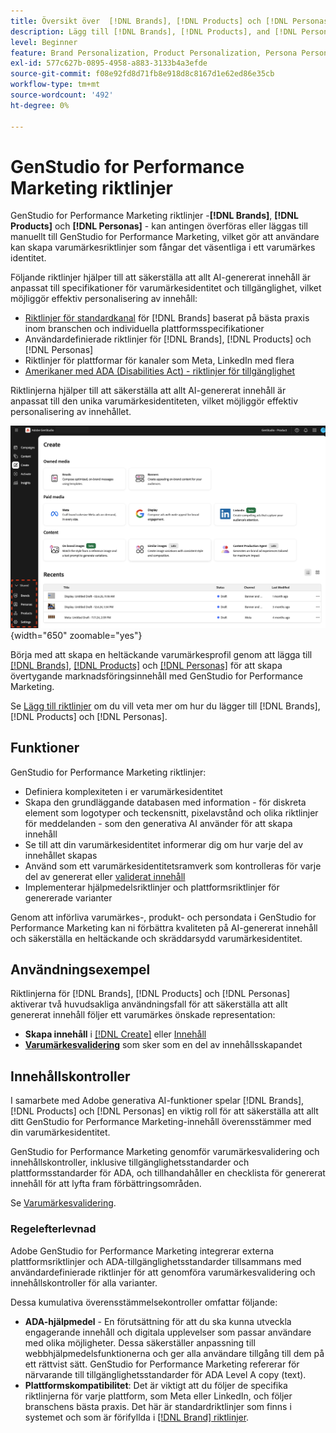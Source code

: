 ```yaml
---
title: Översikt över  [!DNL Brands], [!DNL Products] och [!DNL Personas]
description: Lägg till [!DNL Brands], [!DNL Products], and [!DNL Personas]  i GenStudio for Performance Marketing för att skapa en omfattande varumärkesprofil som innehåller alla aspekter av ett varumärkes representation.
level: Beginner
feature: Brand Personalization, Product Personalization, Persona Personalization, Variant Generation, Generative AI
exl-id: 577c627b-0895-4958-a883-3133b4a3efde
source-git-commit: f08e92fd8d71fb8e918d8c8167d1e62ed86e35cb
workflow-type: tm+mt
source-wordcount: '492'
ht-degree: 0%

---
```


# GenStudio for Performance Marketing riktlinjer

GenStudio for Performance Marketing riktlinjer -**[!DNL Brands]**, **[!DNL Products]** och **[!DNL Personas]** - kan antingen överföras eller läggas till manuellt till GenStudio for Performance Marketing, vilket gör att användare kan skapa varumärkesriktlinjer som fångar det väsentliga i ett varumärkes identitet.

Följande riktlinjer hjälper till att säkerställa att allt AI-genererat innehåll är anpassat till specifikationer för varumärkesidentitet och tillgänglighet, vilket möjliggör effektiv personalisering av innehåll:

* [Riktlinjer för standardkanal](/help/user-guide/guidelines/brands.md#default-channel-guidelines) för [!DNL Brands] baserat på bästa praxis inom branschen och individuella plattformsspecifikationer
* Användardefinierade riktlinjer för [!DNL Brands], [!DNL Products] och [!DNL Personas]
* Riktlinjer för plattformar för kanaler som Meta, LinkedIn med flera
* [Amerikaner med ADA (Disabilities Act) - riktlinjer för tillgänglighet](#compliance)

Riktlinjerna hjälper till att säkerställa att allt AI-genererat innehåll är anpassat till den unika varumärkesidentiteten, vilket möjliggör effektiv personalisering av innehållet.

![Riktlinjer i GenStudio for Performance Marketing](/help/assets/guidelines.png){width="650" zoomable="yes"}

Börja med att skapa en heltäckande varumärkesprofil genom att lägga till [[!DNL Brands]](/help/user-guide/guidelines/brands.md), [[!DNL Products]](/help/user-guide/guidelines/products.md) och [[!DNL Personas]](/help/user-guide/guidelines/personas.md) för att skapa övertygande marknadsföringsinnehåll med GenStudio for Performance Marketing.

Se [Lägg till riktlinjer](/help/user-guide/guidelines/add-guidelines.md) om du vill veta mer om hur du lägger till [!DNL Brands], [!DNL Products] och [!DNL Personas].

## Funktioner

GenStudio for Performance Marketing riktlinjer:

* Definiera komplexiteten i er varumärkesidentitet
* Skapa den grundläggande databasen med information - för diskreta element som logotyper och teckensnitt, pixelavstånd och olika riktlinjer för meddelanden - som den generativa AI använder för att skapa innehåll
* Se till att din varumärkesidentitet informerar dig om hur varje del av innehållet skapas
* Använd som ett varumärkesidentitetsramverk som kontrolleras för varje del av genererat eller [validerat innehåll](#brand-validation)
* Implementerar hjälpmedelsriktlinjer och plattformsriktlinjer för genererade varianter

Genom att införliva varumärkes-, produkt- och persondata i GenStudio for Performance Marketing kan ni förbättra kvaliteten på AI-genererat innehåll och säkerställa en heltäckande och skräddarsydd varumärkesidentitet.

## Användningsexempel

Riktlinjerna för [!DNL Brands], [!DNL Products] och [!DNL Personas] aktiverar två huvudsakliga användningsfall för att säkerställa att allt genererat innehåll följer ett varumärkes önskade representation:

* **Skapa innehåll** i [[!DNL Create]](/help/user-guide/create/overview.md) eller [Innehåll](/help/user-guide/content/overview.md)
* [**Varumärkesvalidering**](#brand-validation) som sker som en del av innehållsskapandet

## Innehållskontroller

I samarbete med Adobe generativa AI-funktioner spelar [!DNL Brands], [!DNL Products] och [!DNL Personas] en viktig roll för att säkerställa att allt ditt GenStudio for Performance Marketing-innehåll överensstämmer med din varumärkesidentitet.

GenStudio for Performance Marketing genomför varumärkesvalidering och innehållskontroller, inklusive tillgänglighetsstandarder och plattformsstandarder för ADA, och tillhandahåller en checklista för genererat innehåll för att lyfta fram förbättringsområden.

Se [Varumärkesvalidering](/help/user-guide/guidelines/brand-validation.md).

### Regelefterlevnad

Adobe GenStudio for Performance Marketing integrerar externa plattformsriktlinjer och ADA-tillgänglighetsstandarder tillsammans med användardefinierade riktlinjer för att genomföra varumärkesvalidering och innehållskontroller för alla varianter.

Dessa kumulativa överensstämmelsekontroller omfattar följande:

* **ADA-hjälpmedel** - En förutsättning för att du ska kunna utveckla engagerande innehåll och digitala upplevelser som passar användare med olika möjligheter. Dessa säkerställer anpassning till webbhjälpmedelsfunktionerna och ger alla användare tillgång till dem på ett rättvist sätt. GenStudio for Performance Marketing refererar för närvarande till tillgänglighetsstandarder för ADA Level A copy (text).
* **Plattformskompatibilitet**: Det är viktigt att du följer de specifika riktlinjerna för varje plattform, som Meta eller LinkedIn, och följer branschens bästa praxis. Det här är standardriktlinjer som finns i systemet och som är förifyllda i [[!DNL Brand] riktlinjer](/help/user-guide/guidelines/brands.md#brands-guidelines).
